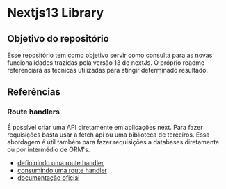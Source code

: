 # Nextjs13 Library

## Objetivo do repositório

Esse repositório tem como objetivo servir como consulta para as novas funcionalidades
trazidas pela versão 13 do nextJs. O próprio readme referenciará as técnicas utilizadas 
para atingir determinado resultado.

## Referências

### Route handlers

É possível criar uma API diretamente em aplicações next. Para fazer requisições basta usar 
a fetch api ou uma biblioteca de terceiros. Essa abordagem é útil também para fazer requisições
a databases diretamente ou por intermédio de ORM's.

- [defininindo uma route handler](./src/app/api/users/route.ts)
- [consumindo uma route handler](./src/app/users/page.tsx)
- [documentação oficial](https://nextjs.org/docs/app/building-your-application/routing/route-handlers)